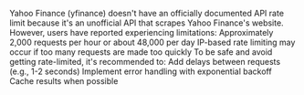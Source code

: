 Yahoo Finance (yfinance) doesn't have an officially documented API rate limit because it's an unofficial API that scrapes Yahoo Finance's website. However, users have reported experiencing limitations:
Approximately 2,000 requests per hour or about 48,000 per day
IP-based rate limiting may occur if too many requests are made too quickly
To be safe and avoid getting rate-limited, it's recommended to:
Add delays between requests (e.g., 1-2 seconds)
Implement error handling with exponential backoff
Cache results when possible